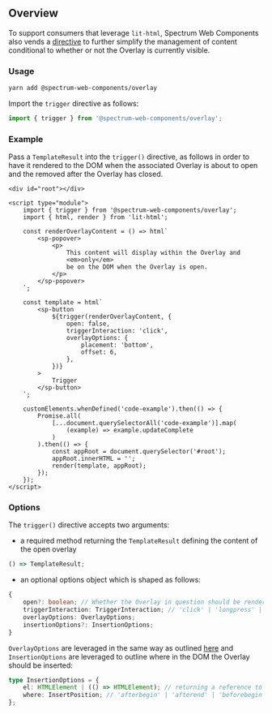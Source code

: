 ## Overview

To support consumers that leverage `lit-html`, Spectrum Web Components also vends a [directive](https://lit.dev/docs/api/directives/) to further simplify the management of content conditional to whether or not the Overlay is currently visible.

### Usage

```zsh
yarn add @spectrum-web-components/overlay
```

Import the `trigger` directive as follows:

```ts
import { trigger } from '@spectrum-web-components/overlay';
```

### Example

Pass a `TemplateResult` into the `trigger()` directive, as follows in order to have it rendered to the DOM when the associated Overlay is about to open and the removed after the Overlay has closed.

```html-live
<div id="root"></div>

<script type="module">
    import { trigger } from '@spectrum-web-components/overlay';
    import { html, render } from 'lit-html';

    const renderOverlayContent = () => html`
        <sp-popover>
            <p>
                This content will display within the Overlay and
                <em>only</em>
                be on the DOM when the Overlay is open.
            </p>
        </sp-popover>
    `;

    const template = html`
        <sp-button
            ${trigger(renderOverlayContent, {
                open: false,
                triggerInteraction: 'click',
                overlayOptions: {
                    placement: 'bottom',
                    offset: 6,
                },
            })}
        >
            Trigger
        </sp-button>
    `;

    customElements.whenDefined('code-example').then(() => {
        Promise.all(
            [...document.querySelectorAll('code-example')].map(
                (example) => example.updateComplete
            )
        ).then(() => {
            const appRoot = document.querySelector('#root');
            appRoot.innerHTML = '';
            render(template, appRoot);
        });
    });
</script>
```

<script type="module">
    import { trigger } from '@spectrum-web-components/overlay';
    import { html, render } from 'lit-html';

    const renderOverlayContent = () => html`
        <sp-popover>
            <p>
                This content will display within the Overlay and
                <em>only</em>
                be on the DOM when the Overlay is open.
            </p>
        </sp-popover>
    `;

    const template = html`
        <sp-button ${trigger(renderOverlayContent, {
            open: false,
            triggerInteraction: 'click',
            overlayOptions: {
                placement: 'bottom',
                offset: 6,
            }
        })}>Trigger</sp-button>
    `;

    customElements.whenDefined('code-example').then(() => {
        Promise.all([...document.querySelectorAll('code-example')].map(example => example.updateComplete)).then(() => {
            const appRoot = document.querySelector('#root');
            appRoot.innerHTML = '';
            render(template, appRoot);
        });
    });
</script>

### Options

The `trigger()` directive accepts two arguments:

-   a required method returning the `TemplateResult` defining the content of the open overlay

```ts
() => TemplateResult;
```

-   an optional options object which is shaped as follows:

```ts
{
    open?: boolean; // Whether the Overlay in question should be rendered open.
    triggerInteraction: TriggerInteraction; // 'click' | 'longpress' | 'hover'
    overlayOptions: OverlayOptions;
    insertionOptions?: InsertionOptions;
}
```

`OverlayOptions` are leveraged in the same way as outlined [here](https://opensource.adobe.com/spectrum-web-components/components/imperative-api/#overlayoptions) and `InsertionOptions` are leveraged to outline where in the DOM the Overlay should be inserted:

```ts
type InsertionOptions = {
    el: HTMLElement | (() => HTMLElement); // returning a reference to the element the Overlay should be inserted adjacent to
    where: InsertPosition; // 'afterbegin' | 'afterend' | 'beforebegin' | 'beforeend'
};
```
